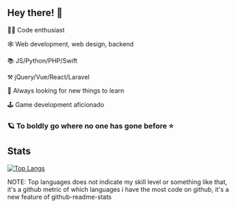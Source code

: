 ## Hey there! 🎉

<!--
**BenoitGaudieri/BenoitGaudieri** is a ✨ _special_ ✨ repository because its `README.md` (this file) appears on your GitHub profile.

Here are some ideas to get you started:

- 🔭 I’m currently working on ...
- 🌱 I’m currently learning ...
- 👯 I’m looking to collaborate on ...
- 🤔 I’m looking for help with ...
- 💬 Ask me about ...
- 📫 How to reach me: ...
- 😄 Pronouns: ...
- ⚡ Fun fact: ...
-->

👨‍💻 Code enthusiast

🕸 Web development, web design, backend

📚 JS/Python/PHP/Swift

⚒ jQuery/Vue/React/Laravel

👀 Always looking for new things to learn

🕹 Game development aficionado

### 🪐 To boldly go where no one has gone before ⭐
<!--
[![Anurag's github stats](https://github-readme-stats-swart-psi.vercel.app/api?username=BenoitGaudieri&theme=dracula&show_icons=true&hide=contribs,issues)](https://github.com/anuraghazra/github-readme-stats)
-->

## Stats

[![Top Langs](https://github-readme-stats-swart-psi.vercel.app/api/top-langs/?username=BenoitGaudieri&theme=dracula)](https://github.com/BenoitGaudieri/github-readme-stats)


NOTE: Top languages does not indicate my skill level or something like that, it's a github metric of which languages i have the most code on github, it's a new feature of github-readme-stats
